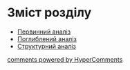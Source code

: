 <div id="hypercomments_widget" class="js-hypercomments-widget invisible"></div>

# Зміст розділу
  * [Первинний аналіз](pervуnnуy_analiz.md)
  * [Поглиблений аналіз](poglуblenуy_analiz.md)
  * [Структурний аналіз](strukturnуy_analiz.md)

<div class="js-hypercomments-container">
<a href="http://hypercomments.com" class="hc-link" title="comments widget">comments powered by HyperComments</a>
</div>
